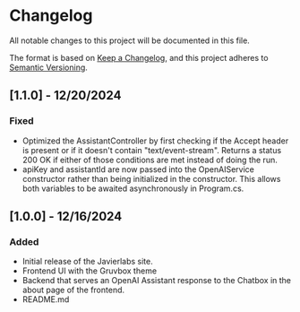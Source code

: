 ﻿# Changelog

All notable changes to this project will be documented in this file.

The format is based on [Keep a Changelog](https://keepachangelog.com/en/1.1.0/),
and this project adheres to [Semantic Versioning](https://semver.org/spec/v2.0.0.html).

## [1.1.0] - 12/20/2024

### Fixed
- Optimized the AssistantController by first checking if the Accept header is present or if it doesn't contain "text/event-stream". 
Returns a status 200 OK if either of those conditions are met instead of doing the run.
- apiKey and assistantId are now passed into the OpenAIService constructor rather than being initialized in the constructor. 
This allows both variables to be awaited asynchronously in Program.cs.

## [1.0.0] - 12/16/2024

### Added
- Initial release of the Javierlabs site.
- Frontend UI with the Gruvbox theme
- Backend that serves an OpenAI Assistant response to the Chatbox in the about page of the frontend.
- README.md